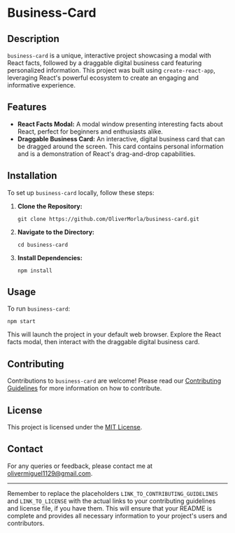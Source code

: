 # Business-Card

## Description
`business-card` is a unique, interactive project showcasing a modal with React facts, followed by a draggable digital business card featuring personalized information. This project was built using `create-react-app`, leveraging React's powerful ecosystem to create an engaging and informative experience.

## Features
- **React Facts Modal:** A modal window presenting interesting facts about React, perfect for beginners and enthusiasts alike.
- **Draggable Business Card:** An interactive, digital business card that can be dragged around the screen. This card contains personal information and is a demonstration of React's drag-and-drop capabilities.

## Installation
To set up `business-card` locally, follow these steps:

1. **Clone the Repository:**
   ```
   git clone https://github.com/OliverMorla/business-card.git
   ```
2. **Navigate to the Directory:**
   ```
   cd business-card
   ```
3. **Install Dependencies:**
   ```
   npm install
   ```

## Usage
To run `business-card`:

```
npm start
```

This will launch the project in your default web browser. Explore the React facts modal, then interact with the draggable digital business card.

## Contributing
Contributions to `business-card` are welcome! Please read our [Contributing Guidelines](LINK_TO_CONTRIBUTING_GUIDELINES) for more information on how to contribute.

## License
This project is licensed under the [MIT License](LINK_TO_LICENSE).

## Contact
For any queries or feedback, please contact me at [olivermiguel1129@gmail.com](mailto:olivermiguel1129@gmail.com).

---

Remember to replace the placeholders `LINK_TO_CONTRIBUTING_GUIDELINES` and `LINK_TO_LICENSE` with the actual links to your contributing guidelines and license file, if you have them. This will ensure that your README is complete and provides all necessary information to your project's users and contributors.
